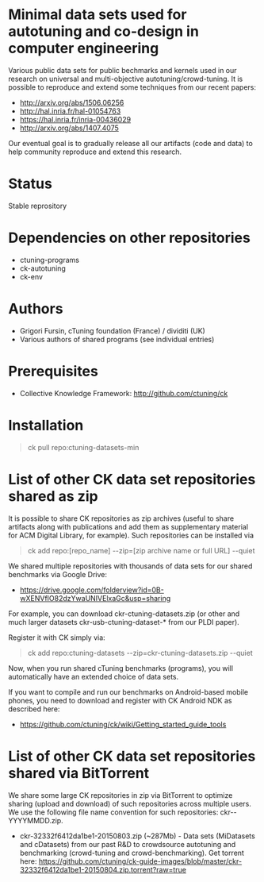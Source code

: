 Minimal data sets used for autotuning and co-design in computer engineering
===========================================================================

Various public data sets for public bechmarks and kernels used
in our research on universal and multi-objective autotuning/crowd-tuning.
It is possible to reproduce and extend some techniques from our recent papers:

* http://arxiv.org/abs/1506.06256
* http://hal.inria.fr/hal-01054763
* https://hal.inria.fr/inria-00436029
* http://arxiv.org/abs/1407.4075

Our eventual goal is to gradually release all our artifacts (code and data)
to help community reproduce and extend this research.

Status
======
Stable reprository

Dependencies on other repositories
==================================
* ctuning-programs
* ck-autotuning
* ck-env

Authors
=======

* Grigori Fursin, cTuning foundation (France) / dividiti (UK)
* Various authors of shared programs (see individual entries)

Prerequisites
=============
* Collective Knowledge Framework: http://github.com/ctuning/ck

Installation
============

> ck pull repo:ctuning-datasets-min

List of other CK data set repositories shared as zip
====================================================

It is possible to share CK repositories as zip archives (useful to share artifacts along with publications and add them as supplementary material for ACM Digital Library, for example). Such repositories can be installed via

> ck add repo:[repo_name] --zip=[zip archive name or full URL] --quiet

We shared multiple repositories with thousands of data sets for our shared benchmarks via Google Drive:

* https://drive.google.com/folderview?id=0B-wXENVfIO82dzYwaUNIVElxaGc&usp=sharing 

For example, you can download ckr-ctuning-datasets.zip 
(or other and much larger datasets ckr-usb-ctuning-dataset-* from our PLDI paper).

Register it with CK simply via:

> ck add repo:ctuning-datasets --zip=ckr-ctuning-datasets.zip --quiet

Now, when you run shared cTuning benchmarks (programs), 
you will automatically have an extended choice of data sets.

If you want to compile and run our benchmarks on Android-based mobile phones,
you need to download and register with CK Android NDK as described here:
* https://github.com/ctuning/ck/wiki/Getting_started_guide_tools

List of other CK data set repositories shared via BitTorrent
============================================================

We share some large CK repositories in zip via BitTorrent to optimize sharing (upload and download) of such repositories across multiple users. We use the following file name convention for such repositories: ckr-<repo></repo>-YYYYMMDD.zip.

* ckr-32332f6412da1be1-20150803.zip (~287Mb) - Data sets (MiDatasets and cDatasets) from our past R&D to crowdsource autotuning and benchmarking (crowd-tuning and crowd-benchmarking). Get torrent here: https://github.com/ctuning/ck-guide-images/blob/master/ckr-32332f6412da1be1-20150804.zip.torrent?raw=true
